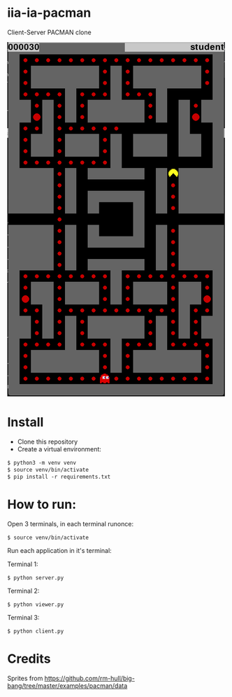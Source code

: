 # iia-ia-pacman
Client-Server PACMAN clone

![Demo](https://github.com/dgomes/iia-ia-pacman/raw/master/data/Screenshot%202019-11-14%20at%2015.55.22.png)

# Install

* Clone this repository
* Create a virtual environment:

```console
$ python3 -m venv venv
$ source venv/bin/activate
$ pip install -r requirements.txt
```
# How to run:
Open 3 terminals, in each terminal runonce:
```console
$ source venv/bin/activate
```
Run each application in it's terminal:

Terminal 1:
```console
$ python server.py
```
Terminal 2:
```console
$ python viewer.py
```
Terminal 3:
```console
$ python client.py
```

# Credits
Sprites from https://github.com/rm-hull/big-bang/tree/master/examples/pacman/data
